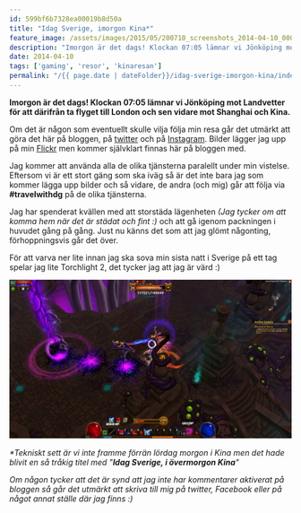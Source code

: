 ```yaml
---
id: 599bf6b7328ea00019b8d50a
title: "Idag Sverige, imorgon Kina*"
feature_image: /assets/images/2015/05/200710_screenshots_2014-04-10_00001.jpg
description: "Imorgon är det dags! Klockan 07:05 lämnar vi Jönköping mot Landvetter för att därifrån ta flyget till London och sen vidare mot Shanghai…"
date: 2014-04-10
tags: ['gaming', 'resor', 'kinaresan']
permalink: "/{{ page.date | dateFolder}}/idag-sverige-imorgon-kina/index.html"  
---
```


**Imorgon är det dags! Klockan 07:05 lämnar vi Jönköping mot Landvetter för att därifrån ta flyget till London och sen vidare mot Shanghai och Kina.**

Om det är någon som eventuellt skulle vilja följa min resa går det utmärkt att göra det här på bloggen, på [twitter](https://twitter.com/lindqvistus) och på [Instagram](https://instagram.com/gustavlindqvist). Bilder lägger jag upp på min [Flickr](https://flickr.com/photos/gustavlindqvist) men kommer självklart finnas här på bloggen med.

Jag kommer att använda alla de olika tjänsterna paralellt under min vistelse. Eftersom vi är ett stort gäng som ska iväg så är det inte bara jag som kommer lägga upp bilder och så vidare, de andra (och mig) går att följa via **#travelwithdg** på de olika tjänsterna.

Jag har spenderat kvällen med att storstäda lägenheten _(Jag tycker om att komma hem när det är städat och fint :)_ och att gå igenom packningen i huvudet gång på gång. Just nu känns det som att jag glömt någonting, förhoppningsvis går det över.

För att varva ner lite innan jag ska sova min sista natt i Sverige på ett tag spelar jag lite Torchlight 2, det tycker jag att jag är värd :)

[![Grand Regent Eldrayn i Torchlight 2](/assets/images/2015/05/200710_screenshots_2014-04-10_00001.jpg)](http://steamcommunity.com/sharedfiles/filedetails/?id=247784611)

_*Tekniskt sett är vi inte framme förrän lördag morgon i Kina men det hade blivit en så tråkig titel med "**Idag Sverige, i övermorgon Kina**"_

_Om någon tycker att det är synd att jag inte har kommentarer aktiverat på bloggen så går det utmärkt att skriva till mig på twitter, Facebook eller på något annat ställe där jag finns :)_
